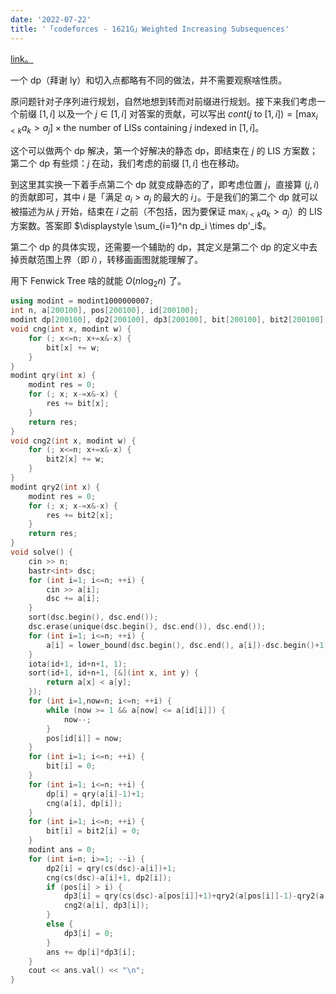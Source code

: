 ```yaml
---
date: '2022-07-22'
title: '「codeforces - 1621G」Weighted Increasing Subsequences'
---
```


[link。](https://codeforces.com/problemset/problem/1621/G)

一个 dp（拜谢 ly）和切入点都略有不同的做法，并不需要观察啥性质。

原问题针对子序列进行规划，自然地想到转而对前缀进行规划。接下来我们考虑一个前缀 $[1, i]$ 以及一个 $j \in [1, i]$ 对答案的贡献，可以写出 $\displaystyle \textit{cont}(j \text{ to } [1, i]) = [\max_{i < k} a_k > a_j] \times \text{the number of LISs containing } j \text{ indexed in } [1, i]$。

这个可以做两个 dp 解决，第一个好解决的静态 dp，即结束在 $j$ 的 LIS 方案数；第二个 dp 有些烦：$j$ 在动，我们考虑的前缀 $[1, i]$ 也在移动。

到这里其实换一下着手点第二个 dp 就变成静态的了，即考虑位置 $j$，直接算 $(j, i)$ 的贡献即可，其中 $i$ 是「满足 $a_i > a_j$ 的最大的 $i$」。于是我们的第二个 dp 就可以被描述为从 $j$ 开始，结束在 $i$ 之前（不包括，因为要保证 $\max_{i < k} a_k > a_j$）的 LIS 方案数。答案即 $\displaystyle \sum_{i=1}^n dp_i \times dp'_i$。

第二个 dp 的具体实现，还需要一个辅助的 dp，其定义是第二个 dp 的定义中去掉贡献范围上界（即 $i$），转移画画图就能理解了。

用下 Fenwick Tree 啥的就能 $O(n \log_2 n)$ 了。

```cpp
using modint = modint1000000007;
int n, a[200100], pos[200100], id[200100];
modint dp[200100], dp2[200100], dp3[200100], bit[200100], bit2[200100];
void cng(int x, modint w) {
    for (; x<=n; x+=x&-x) {
        bit[x] += w;
    }
}
modint qry(int x) {
    modint res = 0;
    for (; x; x-=x&-x) {
        res += bit[x];
    }
    return res;
}
void cng2(int x, modint w) {
    for (; x<=n; x+=x&-x) {
        bit2[x] += w;
    }
}
modint qry2(int x) {
    modint res = 0;
    for (; x; x-=x&-x) {
        res += bit2[x];
    }
    return res;
}
void solve() {
    cin >> n;
    bastr<int> dsc;
    for (int i=1; i<=n; ++i) {
        cin >> a[i];
        dsc += a[i];
    }
    sort(dsc.begin(), dsc.end());
    dsc.erase(unique(dsc.begin(), dsc.end()), dsc.end());
    for (int i=1; i<=n; ++i) {
        a[i] = lower_bound(dsc.begin(), dsc.end(), a[i])-dsc.begin()+1;
    }
    iota(id+1, id+n+1, 1);
    sort(id+1, id+n+1, [&](int x, int y) {
        return a[x] < a[y];
    });
    for (int i=1,now=n; i<=n; ++i) {
        while (now >= 1 && a[now] <= a[id[i]]) {
            now--;
        }
        pos[id[i]] = now;
    }
    for (int i=1; i<=n; ++i) {
        bit[i] = 0;
    }
    for (int i=1; i<=n; ++i) {
        dp[i] = qry(a[i]-1)+1;
        cng(a[i], dp[i]);
    }
    for (int i=1; i<=n; ++i) {
        bit[i] = bit2[i] = 0;
    }
    modint ans = 0;
    for (int i=n; i>=1; --i) {
        dp2[i] = qry(cs(dsc)-a[i])+1;
        cng(cs(dsc)-a[i]+1, dp2[i]);
        if (pos[i] > i) {
            dp3[i] = qry(cs(dsc)-a[pos[i]]+1)+qry2(a[pos[i]]-1)-qry2(a[i]);
            cng2(a[i], dp3[i]);
        }
        else {
            dp3[i] = 0;
        }
        ans += dp[i]*dp3[i];
    }
    cout << ans.val() << "\n";
}
```